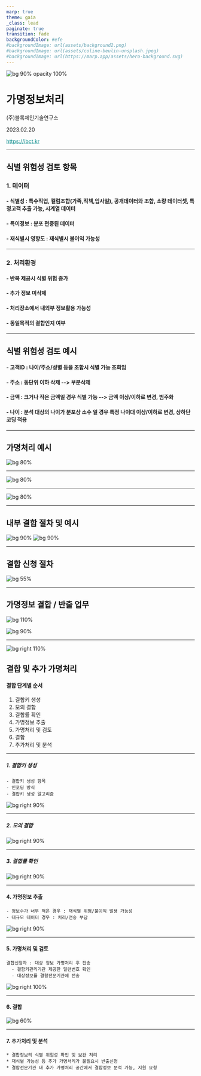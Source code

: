 ```yaml
---
marp: true
theme: gaia
_class: lead
paginate: true
transition: fade
backgroundColor: #efe
#backgroundImage: url(assets/background2.png)
#backgroundImage: url(assets/coline-beulin-unsplash.jpeg)
#backgroundImage: url(https://marp.app/assets/hero-background.svg)
---
```


<!-- header: IBCT&copy; -->

![bg 90% opacity 100%](assets/background2.png)
<!-- ![bg left:40% 100%](assets/ibct.png) -->

<style scoped>a { color: #088; }</style>

# <!--fit-->**가명정보처리**

(주)블록체인기술연구소

2023.02.20

<https://ibct.kr>

---

<!-- ![bg](./assets/gradient.jpg) -->

## **식별 위험성 검토 항목**

### 1. 데이터

#### - 식별성 : 특수직업, 컬럼조합(가족,직책,입사일), 공개데이터와 조합, 소량 데이터셋, 특정고객 추출 가능, 시계열 데이터

#### - 특이정보 : 분포 편중된 데이터

#### - 재식별시 영향도 : 재식별시 불이익 가능성

---

### 2. 처리환경

#### - 반복 제공시 식별 위험 증가

#### - 추가 정보 미삭제

#### - 처리장소에서 내외부 정보활용 가능성

#### - 동일목적의 결합인지 여부

<!-- This is presenter note. You can write down notes through HTML comment. -->
---

## **식별 위험성 검토 예시**

#### - 고객ID : 나이/주소/성별 등을 조합시 식별 가능 조회임

#### - 주소 : 동단위 이하 삭제 --> 부분삭제

#### - 금액 : 크거나 작은 금액일 경우 식별 가능 --> 금액 이상/이하로 변경, 범주화

#### - 나이 : 분석 대상의 나이가 분포상 소수 일 경우 특정 나이대 이상/이하로 변경, 상하단 코딩 적용

---

## **가명처리 예시**

[def1]: ./assets/가명처리1.png
[def2]: ./assets/가명처리2.png
[def3]: ./assets/가명처리3.png

![bg 80%][def1]

---

![bg 80%][def2]

---
![bg 80%][def3]

---

## **내부 결합 절차 및 예시**

[내부1]: ./assets/내부결합1.png
[내부2]: ./assets/내부결합2.png

![bg 90%][내부1]
![bg 90%][내부2]

---

## **결합 신청 절차**

[결합신청절차]: ./assets/결합신청절차.png

![bg 55%][결합신청절차]

---

## **가명정보 결합 / 반출 업무**

[키결합1]: ./assets/키결합1.png

[키결합2]: ./assets/키결합2.png

![bg 110%][키결합1]

![bg 90%][키결합2]

---

[결합신청대상]: ./assets/신청대상.png

![bg right 110%][결합신청대상]

## **결합 및 추가 가명처리**

#### 결합 단계별 순서

  1. 결합키 생성
  1. 모의 결합
  1. 결합률 확인
  1. 가명정보 추출
  1. 가명처리 및 검토
  1. 결합
  1. 추가처리 및 분석

  ---

##### 1. 결합키 생성

```
- 결합키 생성 항목
- 인코딩 방식
- 결합키 생성 알고리즘
```

[결합키생성]: ./assets/1.결합키생성.png

![bg right 90%][결합키생성]

---

##### 2. 모의 결합

[결합키생성예시]: ./assets/2.결합키생성예시.png

![bg right 90%][결합키생성예시]

---

##### 3. 결합률 확인

[결합률확인]: ./assets/3.결합률확인.png
![bg right 90%][결합률확인]

---

#### 4. 가명정보 추출

[가명정보추출]: ./assets/4.가명정보추출.png

```
- 정보수가 너무 적은 경우 : 재식별 위험/불이익 발생 가능성
- 대규모 데이터 경우 : 처리/전송 부담 
```

![bg right 90%][가명정보추출]

---

#### 5. 가명처리 및 검토

[가명처리검토]: ./assets/5.가명처리검토.png

```
결합신청자 : 대상 정보 가명처리 후 전송
  - 결함키관리기관 제공한 일련번호 확인
  - 대상정보를 결함전문기관에 전송
```

![bg right 100%][가명처리검토]

---

#### 6. 결합

[결합]: ./assets/6.결합.png

![bg 60%][결합]

---

#### 7. 추가처리 및 분석

```
* 결합정보의 식별 위험성 확인 및 보완 처리
* 재식별 가능성 등 추가 가명처리가 불필요시 반출신청
* 결합전문기관 내 추가 가명처리 공간에서 결합정보 분석 가능, 지원 요청
```
